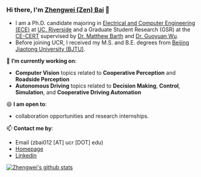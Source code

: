 ### Hi there, I'm [Zhengwei (Zen) Bai](https://zwbai.github.io/) 👋

- I am a Ph.D. candidate majoring in [Electrical and Computer Engineering (ECE)](https://www.ee.ucr.edu/) at [UC, Riverside](https://www.ucr.edu/) and a Graduate Student Research (GSR) at the [CE-CERT](https://www.cert.ucr.edu/transportation-systems-vehicle-infrastructure-interaction) supervised by [Dr. Matthew Barth](https://profiles.ucr.edu/app/home/profile/barth) and [Dr. Guoyuan Wu](https://profiles.ucr.edu/app/home/profile/guoyuanw). 
- Before joining UCR, I received my M.S. and B.E. degrees from [Beijing Jiaotong University (BJTU)](http://en.njtu.edu.cn/).


🔭 **I’m currently working on**:
- **Computer Vision** topics related to **Cooperative Perception** and **Roadside Perception**
- **Autonomous Driving** topics related to **Decision Making**, **Control**, **Simulation**, and **Cooperative Driving Automation**


😄 **I am open to**:
- collaboration opportunities and research internships.

📫 **Contact me by**:
- Email (zbai012 [AT] ucr [DOT] edu)
- [Homepage](https://zwbai.github.io/)
- [Linkedin](https://www.linkedin.com/in/zhengwei-bai-500921229/)


[![Zhengwei's github stats](https://github-readme-stats.vercel.app/api?username=zwbai&theme=tokyonight&show_icons=true&include_all_commits=true&count_private=true)](https://github.com/anuraghazra/github-readme-stats)

